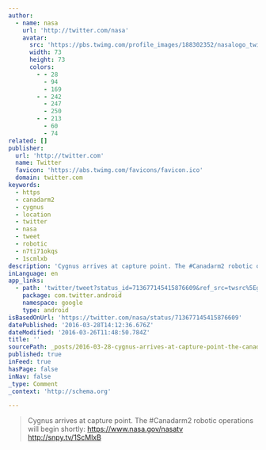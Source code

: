 ```yaml
---
author:
  - name: nasa
    url: 'http://twitter.com/nasa'
    avatar:
      src: 'https://pbs.twimg.com/profile_images/188302352/nasalogo_twitter_bigger.jpg'
      width: 73
      height: 73
      colors:
        - - 28
          - 94
          - 169
        - - 242
          - 247
          - 250
        - - 213
          - 60
          - 74
related: []
publisher:
  url: 'http://twitter.com'
  name: Twitter
  favicon: 'https://abs.twimg.com/favicons/favicon.ico'
  domain: twitter.com
keywords:
  - https
  - canadarm2
  - cygnus
  - location
  - twitter
  - nasa
  - tweet
  - robotic
  - n7ti71okqs
  - 1scmlxb
description: 'Cygnus arrives at capture point. The #Canadarm2 robotic operations will begin shortly: https://www.nasa.gov/nasatv http://snpy.tv/1ScMlxB'
inLanguage: en
app_links:
  - path: 'twitter/tweet?status_id=713677145415876609&ref_src=twsrc%5Egoogle%7Ctwcamp%5Eandroidseo%7Ctwgr%5Estatus%7Ctwterm%5E713677145415876609'
    package: com.twitter.android
    namespace: google
    type: android
isBasedOnUrl: 'https://twitter.com/nasa/status/713677145415876609'
datePublished: '2016-03-28T14:12:36.676Z'
dateModified: '2016-03-26T11:48:50.784Z'
title: ''
sourcePath: _posts/2016-03-28-cygnus-arrives-at-capture-point-the-canadarm2-robotic-oper.md
published: true
inFeed: true
hasPage: false
inNav: false
_type: Comment
_context: 'http://schema.org'

---
```

> Cygnus arrives at capture point. The \#Canadarm2 robotic operations will begin shortly: https://www.nasa.gov/nasatv http://snpy.tv/1ScMlxB